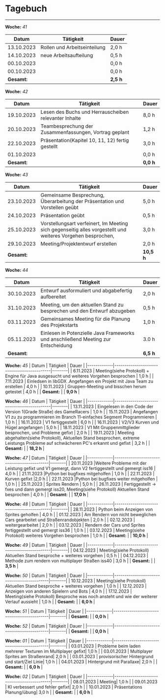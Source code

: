# Tagebuch
---

**Woche:** *41*

| Datum       | Tätigkeit                                  | Dauer  |
|-------------|---------------------------------------------|--------|
| 13.10.2023  | Rollen und Arbeitseinteilung                | 2,0 h  |
| 14.10.2023  | neue Arbeitsaufteilung                      | 0,5 h  |
| 00.10.2023  |                                           | 0,0 h  |
| 00.10.2023  |                                             | 0,0 h  |
| **Gesamt:**  |                                            | **2,5 h**  |


**Woche:** *42*

| Datum       | Tätigkeit                                  | Dauer  |
|-------------|---------------------------------------------|--------|
| 19.10.2023  | Lesen des Buchs und Herrauscheiben relevanter Inhalte                                             | 8,0 h  |
| 20.10.2023  | Teambesprechung der Zusammenfassungen, Vortrag geplant                                            | 1,2 h  |
| 22.10.2023  | Präsentation(Kapitel 10, 11, 12) fertig gestellt                                            | 3,0 h  |
| 01.10.2023  |                                             | 0,0 h  |
| **Gesamt:**  |                                            | **0,0 h**  |

**Woche:** *43*

| Datum       | Tätigkeit                                  | Dauer  |
|-------------|---------------------------------------------|--------|
| 23.10.2023  |   Gemeinsame Besprechung, Überarbeitung der Präsentation und Vorstellen geübt                                         | 5,0 h  |
| 24.10.2023  | Präsentation geübt                                         | 0,5 h  |
| 25.10.2023  |             Vorstellungsart verfeinert, Im Meeting sich gegenseitig alles vorgestellt und weiteres Vorgehen besprochen,                                 | 3,0 h  |
| 29.10.2023  |      Meeting/Projektentwurf erstellen                              | 2,0 h  |
| **Gesamt:**  |                                            | **10,5 h**  |

**Woche:** *44*

| Datum       | Tätigkeit                                  | Dauer  |
|-------------|---------------------------------------------|--------|
| 30.10.2023  |   Entwurf  ausformuliert und abgabefertig aufbereitet                          | 2,0 h  |
| 31.10.2023  |   Meeting, um den aktuellen Stand zu besprechen und den Entwurf abzugeben                                     |  0,5 h |
| 03.11.2023  |    Gemeinsames Meeting für die Planung des Projekstarts                                        | 1,0 h  |
| 05.11.2023  |   Einlesen in Potenzielle Java Frameworks und anschließend Meeting zur Entscheidung                  | 3.0 h | 
| **Gesamt:**  |                                            | **6,5 h**  |

**Woche:** *45*
| Datum       | Tätigkeit                                  | Dauer  |
|-------------|---------------------------------------------|--------|
| 6.11.2023  | Meeting(siehe Protokoll) + Engine für Java ausgesucht und weiteres Vorgehen besprochen      | 1,0 h  |
| 7.11.2023  | Einledsen in libGDX .Angefangen ein Projekt mit Java Team zu erstellen         | 4,0 h  |
| 10.11.2023  | Gruppen-Meeting und bisschen herum getestet             | 4,0 h  |
| **Gesamt:**  |                                            | **9,0 h**  |

**Woche:** *46*
| Datum       | Tätigkeit                                  | Dauer  |
|-------------|---------------------------------------------|--------|
| 13.11.2023  |  Eingelesen in den Code der Version 1(Grade Straße) des GameRacers       | 1,0 h  |
| 15.11.2023  | Angefangen V1 zu zu programmieren im Branch 11-einfaches Segment Programmieren     | 1,0 h  |
| 16.11.2023  | V1 fertiggestellt             | 6,0 h  |
| 16.11.2023  | V2/V3 Kurven und Hügel angefangen        | 5,0 h  |
| 18.11.2023  | V1 Mit Gruppenmittglieder besprochen, und Probleme gefixt         | 2,0 h  |
| 19.11.2023  | Meeting abgehalten(siehe Protokoll), Aktuellen Stand besprochen, extreme Leistungs Probleme auf schwächeren PC's erkannt und gefixt        | 3,2 h  |
| **Gesamt:**  |                                            | **18,2 h**  |

**Woche:** *47*
| Datum       | Tätigkeit                                  | Dauer  |
|-------------|---------------------------------------------|--------|
| 20.11.2023  |Weitere Probleme mit der Leistung gefixt und V1 gemergt, dann V2 fertiggestellt und gemergt iss16  | 4,0 h  |
| 21.11.2023  |Python bei bugfixes mitgeholfen  | 1,0 h  |
| 22.11.2023  | Kurven gefixt       |2,0 h  |
| 22.11.2023  |Python bei bugfixes weiter mitgeholfen  | 1,0 h  |
| 25.11.2023  | Sprites Rendern          | 5,0 h  |
| 26.11.2023  | Fertiggestellt -> fxes und dann gemergt iss20, Meeting(siehe Protokoll) Aktuellen Stand besprochen        | 4,0 h  |
| **Gesamt:**  |                          | **17,0 h**  |

**Woche:** *48*
| Datum       | Tätigkeit                                  | Dauer  |
|-------------|---------------------------------------------|--------|
| 28.11.2023  | Python beim Anzeigen von Sprites geholfen |  4,0 h  |
| 01.12.2023  | Am Rendern von nicht beweglichen Cars gearbeitet und Straßenrandobjekten |  2,0 h  |
| 02.12.2023  | weitergearbeitet |  2,0 h  |
| 03.12.2023  | Rendern der Cars und Sprites fertiggestellt und gemergt iss36 |  1,0 h  |
| 03.12.2023  | Meeting(siehe Protokoll) weiteres Vorgehen besprochen |  1,0 h  |
| **Gesamt:**  |                          | **10,0 h**  |


**Woche:** *49*
| Datum       | Tätigkeit                                  | Dauer  |
|-------------|---------------------------------------------|--------|
| 04.12.2023  | Meeting(siehe Protokoll) Aktuellen Stand besproche + weiteres vorgehen |  0,5 h  |
| 04.12.2023  | Methode zum rendern von multiplayer Straßen iss40 |  3,0 h  |
| **Gesamt:**  |                          | **3,5 h**  |

**Woche:** *50*
| Datum       | Tätigkeit                                  | Dauer  |
|-------------|---------------------------------------------|--------|
| 10.12.2023  | Meeting(siehe Protokoll) Aktuellen Stand besproche + weiteres vorgehen |  1,0 h  |
| 12.12.2023  | Anzeigen von anderen Spielern und Bots |  4,0 h  |
| 17.12.2023  | Meeting(siehe Protokoll) Besproche was noch ansteht und wie der weiterer Verlauf aussieht |  1,0 h  |
| **Gesamt:**  |                          | **6,0 h**  |


**Woche:** *51*
| Datum       | Tätigkeit                                  | Dauer  |
|-------------|---------------------------------------------|--------|
| **Gesamt:**  |                          | **0,0 h**  |


**Woche:** *52*
| Datum       | Tätigkeit                                  | Dauer  |
|-------------|---------------------------------------------|--------|
| **Gesamt:**  |                          | **0,0 h**  |


**Woche:** *01*
| Datum       | Tätigkeit                                  | Dauer  |
|-------------|---------------------------------------------|--------|
| 03.01.2023  | Probleme beim laden mehrerer Texturen im Multiplayer gefixt|  1,0 h  |
| 03.01.2023  | Multiplayer Sprites am Straßenrand|  2,0 h  |
| 03.01.2023  | provisorischer Hintergrund und start/Ziel Linie|  1,0 h  |
| 04.01.2023  | Hintergrund mit Parallaxe|  2,0 h  |
| **Gesamt:**  |                          | **6,0 h**  |

**Woche:** *02*
| Datum       | Tätigkeit                                  | Dauer  |
|-------------|---------------------------------------------|--------|
| 08.01.2023  | Meeting|  1,0 h  |
| 09.01.2023  | KI verbessert und fehler gefixt|  2,0 h  |
| 10.01.2023  | Präsentations Planung/übung|  3,0 h  |
| **Gesamt:**  |                          | **6,0 h**  |



